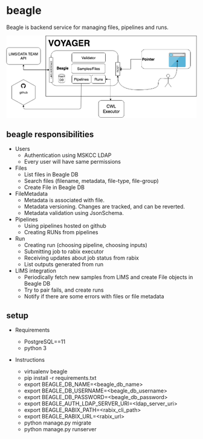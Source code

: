 # beagle

Beagle is backend service for managing files, pipelines and runs.

![alt text](docs/pics/voyager.png "Diagram of Voyager project")

## beagle responsibilities 

- Users
  - Authentication using MSKCC LDAP
  - Every user will have same permissions
- Files
  - List files in Beagle DB
  - Search files (filename, metadata, file-type, file-group)
  - Create File in Beagle DB
- FileMetadata
  - Metadata is associated with file.
  - Metadata versioning. Changes are tracked, and can be reverted.
  - Metadata validation using JsonSchema.
- Pipelines
  - Using pipelines hosted on github
  - Creating RUNs from pipelines
- Run
  - Creating run (choosing pipeline, choosing inputs)
  - Submitting job to rabix executor
  - Receiving updates about job status from rabix
  - List outputs generated from run
- LIMS integration
  - Periodically fetch new samples from LIMS and create File objects in Beagle DB
  - Try to pair fails, and create runs
  - Notify if there are some errors with files or file metadata

## setup

- Requirements
  - PostgreSQL==11
  - python 3
  
- Instructions
  - virtualenv beagle
  - pip install -r requirements.txt
  - export BEAGLE_DB_NAME=<beagle_db_name>
  - export BEAGLE_DB_USERNAME=<beagle_db_username>
  - export BEAGLE_DB_PASSWORD=<beagle_db_password>
  - export BEAGLE_AUTH_LDAP_SERVER_URI=<ldap_server_uri>
  - export BEAGLE_RABIX_PATH=<rabix_cli_path>
  - export BEAGLE_RABIX_URL=<rabix_url>
  - python manage.py migrate
  - python manage.py runserver
